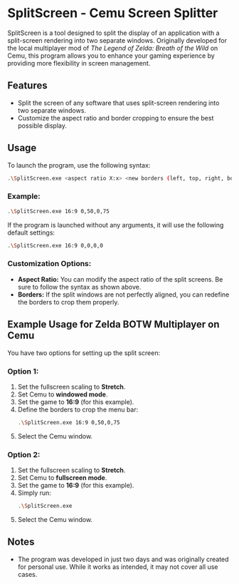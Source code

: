 # SplitScreen - Cemu Screen Splitter

SplitScreen is a tool designed to split the display of an application with a split-screen rendering into two separate windows. Originally developed for the local multiplayer mod of *The Legend of Zelda: Breath of the Wild* on Cemu, this program allows you to enhance your gaming experience by providing more flexibility in screen management.

## Features

- Split the screen of any software that uses split-screen rendering into two separate windows.
- Customize the aspect ratio and border cropping to ensure the best possible display.

## Usage

To launch the program, use the following syntax:

```bash
.\SplitScreen.exe <aspect ratio X:x> <new borders (left, top, right, bottom)>
```

### Example:

```bash
.\SplitScreen.exe 16:9 0,50,0,75
```

If the program is launched without any arguments, it will use the following default settings:

```bash
.\SplitScreen.exe 16:9 0,0,0,0
```

### Customization Options:

- **Aspect Ratio:** You can modify the aspect ratio of the split screens. Be sure to follow the syntax as shown above.
- **Borders:** If the split windows are not perfectly aligned, you can redefine the borders to crop them properly.

## Example Usage for Zelda BOTW Multiplayer on Cemu

You have two options for setting up the split screen:

### Option 1:

1. Set the fullscreen scaling to **Stretch**.
2. Set Cemu to **windowed mode**.
3. Set the game to **16:9** (for this example).
4. Define the borders to crop the menu bar:
   ```bash
   .\SplitScreen.exe 16:9 0,50,0,75
   ```
5. Select the Cemu window.

### Option 2:

1. Set the fullscreen scaling to **Stretch**.
2. Set Cemu to **fullscreen mode**.
3. Set the game to **16:9** (for this example).
4. Simply run:
   ```bash
   .\SplitScreen.exe
   ```
5. Select the Cemu window.

## Notes

- The program was developed in just two days and was originally created for personal use. While it works as intended, it may not cover all use cases.
